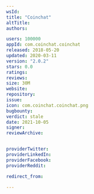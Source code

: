 ```yaml
---
wsId: 
title: "Coinchat"
altTitle: 
authors:

users: 100000
appId: com.coinchat.coinchat
released: 2018-05-20
updated: 2020-03-11
version: "2.0.2"
stars: 0.0
ratings: 
reviews: 
size: 30M
website: 
repository: 
issue: 
icon: com.coinchat.coinchat.png
bugbounty: 
verdict: stale
date: 2021-10-05
signer: 
reviewArchive:


providerTwitter: 
providerLinkedIn: 
providerFacebook: 
providerReddit: 

redirect_from:

---
```



